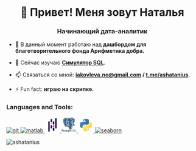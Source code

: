 <h1 align="center">👋 Привет! Меня зовут Наталья </h1>
<h3 align="center"> Начинающий дата-аналитик </h3>

- 🔭 В данный момент работаю над **дашбордом для благотворительного фонда Арифметика добра.**

- 🌱 Сейчас изучаю **[Симулятор SQL](https://karpov.courses/simulator-sql).**

- 📫 Связаться со мной: **iakovleva.no@gmail.com / [t.me/ashatanius](https://t.me/ashatanius).**

- ⚡ Fun fact: **играю на скрипке.**

<h3 align="left">Languages and Tools:</h3>
<p align="left"> <a href="https://git-scm.com/" target="_blank" rel="noreferrer"> <img src="https://www.vectorlogo.zone/logos/git-scm/git-scm-icon.svg" alt="git" width="40" height="40"/> </a> <a href="https://www.mathworks.com/" target="_blank" rel="noreferrer"> <img src="https://upload.wikimedia.org/wikipedia/commons/2/21/Matlab_Logo.png" alt="matlab" width="40" height="40"/> </a> <a href="https://pandas.pydata.org/" target="_blank" rel="noreferrer"> <img src="https://raw.githubusercontent.com/devicons/devicon/2ae2a900d2f041da66e950e4d48052658d850630/icons/pandas/pandas-original.svg" alt="pandas" width="40" height="40"/> </a> <a href="https://www.postgresql.org" target="_blank" rel="noreferrer"> <img src="https://raw.githubusercontent.com/devicons/devicon/master/icons/postgresql/postgresql-original-wordmark.svg" alt="postgresql" width="40" height="40"/> </a> <a href="https://www.python.org" target="_blank" rel="noreferrer"> <img src="https://raw.githubusercontent.com/devicons/devicon/master/icons/python/python-original.svg" alt="python" width="40" height="40"/> </a> <a href="https://seaborn.pydata.org/" target="_blank" rel="noreferrer"> <img src="https://seaborn.pydata.org/_images/logo-mark-lightbg.svg" alt="seaborn" width="40" height="40"/> </a> </p>

<p><img align="left" src="https://github-readme-stats.vercel.app/api/top-langs?username=ashatanius&show_icons=true&theme=tokyonight&locale=en&layout=compact" alt="ashatanius" /></p>
